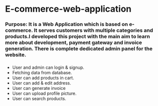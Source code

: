 # E-commerce-web-application
### Purpose: It is a Web Application which is based on e-commerce. It serves customers with multiple categories and products.I developed this project with the main aim to learn more about development, payment gateway and invoice generation. There is complete dedicated admin panel for the website. 
###
* User and admin can login & signup.
* Fetching data from database.
* User can add products in cart.
* User can add & edit address.
* User can generate invoice
* User can upload profile picture.
* User can search products.

